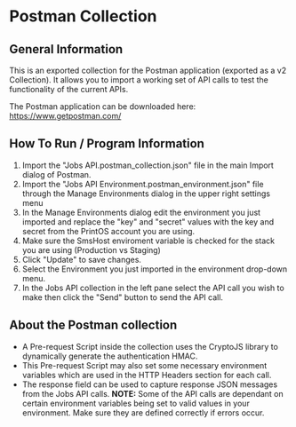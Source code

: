 # Postman Collection
## General Information
This is an exported collection for the Postman application (exported as a v2 Collection). It allows you to import a working set of API calls to test the functionality of the current APIs.

The Postman application can be downloaded here: https://www.getpostman.com/

## How To Run / Program Information
1. Import the "Jobs API.postman_collection.json" file in the main Import dialog of Postman.
2. Import the "Jobs API Environment.postman_environment.json" file through the Manage Environments dialog in the upper right settings menu
3. In the Manage Environments dialog edit the environment you just imported and replace the "key" and "secret" values with the key and secret from the PrintOS account you are using. 
4. Make sure the SmsHost enviroment variable is checked for the stack you are using (Production vs Staging)
5. Click "Update" to save changes.
6. Select the Environment you just imported in the environment drop-down menu.
7. In the Jobs API collection in the left pane select the API call you wish to make then click the "Send" button to send the API call.

## About the Postman collection
- A Pre-request Script inside the collection uses the CryptoJS library to dynamically generate the authentication HMAC.
- This Pre-request Script may also set some necessary environment variables which are used in the HTTP Headers section for each call.
- The response field can be used to capture response JSON messages from the Jobs API calls.
**NOTE:** Some of the API calls are dependant on certain environment variables being set to valid values in your environment.  Make sure they are defined correctly if errors occur.